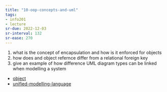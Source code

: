 ```yaml
---
title: "10-oop-concepts-and-uml"
tags: 
- info201 
- lecture
sr-due: 2022-12-03
sr-interval: 132
sr-ease: 270
---
```


1. what is the concept of encapsulation and how is it enforced for objects
2. how does and object refernce differ from a relational foreign key
3. give an example of how difference UML diagram types can be linked when modelling a system

- [object](notes/object.md)
- [unified-modelling-language](notes/unified-modelling-language.md)
